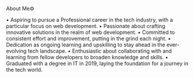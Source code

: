 About Me⚙️

•  Aspiring to pursue a Professional career in the tech industry, with a particular focus on web development.
•  Passionate about crafting innovative solutions in the realm of web development.
•  Committed to consistent effort and improvement, putting in the grind each night.
•  Dedication as ongoing learning and upskilling to stay ahead in the ever-evolving tech landscape.
•  Enthusiastic about collaborating with and learning from fellow developers to broaden knowledge and skills.
•  Graduated with a degree in IT in 2019, laying the foundation for a journey in the tech world.
